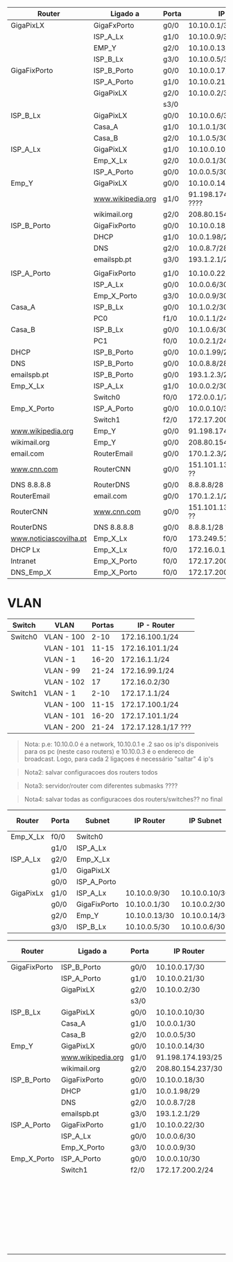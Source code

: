 | Router                 | Ligado a          | Porta | IP                     |
| ---------------------- | ----------------- | ----- | ---------------------- |
| GigaPixLX              | GigaFxPorto       | g0/0  | 10.10.0.1/30           |
|                        | ISP_A_Lx          | g1/0  | 10.10.0.9/30           |
|                        | EMP_Y             | g2/0  | 10.10.0.13/30          |
|                        | ISP_B_Lx          | g3/0  | 10.10.0.5/30           |
| GigaFixPorto           | ISP_B_Porto       | g0/0  | 10.10.0.17/30          |
|                        | ISP_A_Porto       | g1/0  | 10.10.0.21/30          |
|                        | GigaPixLX         | g2/0  | 10.10.0.2/30           |
|                        |                   | s3/0  |                        |
| ISP_B_Lx               | GigaPixLX         | g0/0  | 10.10.0.6/30           |
|                        | Casa_A            | g1/0  | 10.1.0.1/30            |
|                        | Casa_B            | g2/0  | 10.1.0.5/30            |
| ISP_A_Lx               | GigaPixLX         | g1/0  | 10.10.0.10/30          |
|                        | Emp_X_Lx          | g2/0  | 10.0.0.1/30            |
|                        | ISP_A_Porto       | g0/0  | 10.0.0.5/30            |
| Emp_Y                  | GigaPixLX         | g0/0  | 10.10.0.14/30          |
|                        | www.wikipedia.org | g1/0  | 91.198.174.193/25 ???? |
|                        | wikimail.org      | g2/0  | 208.80.154.237/30      |
| ISP_B_Porto            | GigaFixPorto      | g0/0  | 10.10.0.18/30          |
|                        | DHCP              | g1/0  | 10.0.1.98/29 ???       |
|                        | DNS               | g2/0  | 10.0.8.7/28 ????       |
|                        | emailspb.pt       | g3/0  | 193.1.2.1/29 ????      |
|                        |                   |       |                        |
| ISP_A_Porto            | GigaFixPorto      | g1/0  | 10.10.0.22/30          |
|                        | ISP_A_Lx          | g0/0  | 10.0.0.6/30            |
|                        | Emp_X_Porto       | g3/0  | 10.0.0.9/30            |
| Casa_A                 | ISP_B_Lx          | g0/0  | 10.1.0.2/30            |
|                        | PC0               | f1/0  | 10.0.1.1/24            |
| Casa_B                 | ISP_B_Lx          | g0/0  | 10.1.0.6/30            |
|                        | PC1               | f0/0  | 10.0.2.1/24            |
| DHCP                   | ISP_B_Porto       | g0/0  | 10.0.1.99/29 ????      |
| DNS                    | ISP_B_Porto       | g0/0  | 10.0.8.8/28 ?????      |
| emailspb.pt            | ISP_B_Porto       | g0/0  | 193.1.2.3/29 ???       |
| Emp_X_Lx               | ISP_A_Lx          | g1/0  | 10.0.0.2/30            |
|                        | Switch0           | f0/0  | 172.0.0.1/7            |
| Emp_X_Porto            | ISP_A_Porto       | g0/0  | 10.0.0.10/30           |
|                        | Switch1           | f2/0  | 172.17.200.2/24        |
| www.wikipedia.org      | Emp_Y             | g0/0  | 91.198.174.192/25      |
| wikimail.org           | Emp_Y             | g0/0  | 208.80.154.238/30      |
| email.com              | RouterEmail       | g0/0  | 170.1.2.3/29 ???       |
| www.cnn.com            | RouterCNN         | g0/0  | 151.101.133.67/29 ??   |
| DNS 8.8.8.8            | RouterDNS         | g0/0  | 8.8.8.8/28 ??          |
| RouterEmail            | email.com         | g0/0  | 170.1.2.1/29 ???       |
| RouterCNN              | www.cnn.com       | g0/0  | 151.101.133.65/29 ??   |
| RouterDNS              | DNS 8.8.8.8       | g0/0  | 8.8.8.1/28 ??          |
| www.noticiascovilha.pt | Emp_X_Lx          | f0/0  | 173.249.51.18/7        |
| DHCP Lx                | Emp_X_Lx          | f0/0  | 172.16.0.1/30          |
| Intranet               | Emp_X_Porto       | f0/0  | 172.17.200.1/24        |
| DNS_Emp_X              | Emp_X_Porto       | f0/0  | 172.17.200.3/24        |



# VLAN

| Switch  | VLAN       | Portas | IP - Router         |
| ------- | ---------- | ------ | ------------------- |
| Switch0 | VLAN - 100 | 2-10   | 172.16.100.1/24     |
|         | VLAN - 101 | 11-15  | 172.16.101.1/24     |
|         | VLAN - 1   | 16-20  | 172.16.1.1/24       |
|         | VLAN - 99  | 21-24  | 172.16.99.1/24      |
|         | VLAN - 102 | 17     | 172.16.0.2/30       |
| Switch1 | VLAN - 1   | 2-10   | 172.17.1.1/24       |
|         | VLAN - 100 | 11-15  | 172.17.100.1/24     |
|         | VLAN - 101 | 16-20  | 172.17.101.1/24     |
|         | VLAN - 200 | 21-24  | 172.17.128.1/17 ??? |




> Nota: p.e: 10.10.0.0 é a network, 10.10.0.1 e .2 sao os ip's disponiveis para os pc (neste caso routers) e 10.10.0.3 é o endereco de broadcast. Logo, para cada 2 ligaçoes é necessário "saltar" 4 ip's

> Nota2: salvar configuracoes dos routers todos

> Nota3: servidor/router com diferentes submasks ????

> Nota4: salvar todas as configuracoes dos routers/switches?? no final



| Router    | Porta | Subnet       | IP Router     | IP Subnet     | Rota de sumarização |
| --------- | ----- | ------------ | ------------- | ------------- | ------------------- |
| Emp_X_Lx  | f0/0  | Switch0      |               |               | 172.16.0.0          |
|           | g1/0  | ISP_A_Lx     |               |               | 10.0.0.0            |
| ISP_A_Lx  | g2/0  | Emp_X_Lx     |               |               | 10.0.0.0            |
|           | g1/0  | GigaPixLX    |               |               | 10.10.0.8           |
|           | g0/0  | ISP_A_Porto  |               |               | 10.0.0.4            |
| GigaPixLx | g1/0  | ISP_A_Lx     | 10.10.0.9/30  | 10.10.0.10/30 | 10.10.0.8           |
|           | g0/0  | GigaFixPorto | 10.10.0.1/30  | 10.10.0.2/30  | 10.10.0.0           |
|           | g2/0  | Emp_Y        | 10.10.0.13/30 | 10.10.0.14/30 | 10.10.0.12          |
|           | g3/0  | ISP_B_Lx     | 10.10.0.5/30  | 10.10.0.6/30  | 10.10.0.4           |

| Router       | Ligado a          | Porta | IP Router         | IP Subnet     | Rota de sumarizacao |      |
| ------------ | ----------------- | ----- | ----------------- | ------------- | ------------------- | ---- |
| GigaFixPorto | ISP_B_Porto       | g0/0  | 10.10.0.17/30     | 10.10.0.18/30 | 10.10.0.16          |      |
|              | ISP_A_Porto       | g1/0  | 10.10.0.21/30     | 10.10.0.22/30 | 10.10.0.20          |      |
|              | GigaPixLX         | g2/0  | 10.10.0.2/30      | 10.10.0.1/30  | 10.10.0.0           |      |
|              |                   | s3/0  |                   |               |                     |      |
| ISP_B_Lx     | GigaPixLX         | g0/0  | 10.10.0.10/30     |               |                     |      |
|              | Casa_A            | g1/0  | 10.0.0.1/30       |               |                     |      |
|              | Casa_B            | g2/0  | 10.0.0.5/30       |               |                     |      |
| Emp_Y        | GigaPixLX         | g0/0  | 10.10.0.14/30     |               |                     |      |
|              | www.wikipedia.org | g1/0  | 91.198.174.193/25 |               |                     |      |
|              | wikimail.org      | g2/0  | 208.80.154.237/30 |               |                     |      |
| ISP_B_Porto  | GigaFixPorto      | g0/0  | 10.10.0.18/30     | 10.10.0.17/30 | 10.10.0.16          |      |
|              | DHCP              | g1/0  | 10.0.1.98/29      |               |                     |      |
|              | DNS               | g2/0  | 10.0.8.7/28       |               |                     |      |
|              | emailspb.pt       | g3/0  | 193.1.2.1/29      |               |                     |      |
| ISP_A_Porto  | GigaFixPorto      | g1/0  | 10.10.0.22/30     |               |                     |      |
|              | ISP_A_Lx          | g0/0  | 10.0.0.6/30       |               |                     |      |
|              | Emp_X_Porto       | g3/0  | 10.0.0.9/30       |               |                     |      |
| Emp_X_Porto  | ISP_A_Porto       | g0/0  | 10.0.0.10/30      |               |                     |      |
|              | Switch1           | f2/0  | 172.17.200.2/24   |               |                     |      |
|              |                   |       |                   |               |                     |      |
|              |                   |       |                   |               |                     |      |
|              |                   |       |                   |               |                     |      |
|              |                   |       |                   |               |                     |      |
|              |                   |       |                   |               |                     |      |
|              |                   |       |                   |               |                     |      |
|              |                   |       |                   |               |                     |      |
|              |                   |       |                   |               |                     |      |
|              |                   |       |                   |               |                     |      |
|              |                   |       |                   |               |                     |      |
|              |                   |       |                   |               |                     |      |
|              |                   |       |                   |               |                     |      |
|              |                   |       |                   |               |                     |      |
|              |                   |       |                   |               |                     |      |
|              |                   |       |                   |               |                     |      |
|              |                   |       |                   |               |                     |      |
|              |                   |       |                   |               |                     |      |
|              |                   |       |                   |               |                     |      |
|              |                   |       |                   |               |                     |      |
|              |                   |       |                   |               |                     |      |
|              |                   |       |                   |               |                     |      |
|              |                   |       |                   |               |                     |      |
|              |                   |       |                   |               |                     |      |
|              |                   |       |                   |               |                     |      |
|              |                   |       |                   |               |                     |      |
|              |                   |       |                   |               |                     |      |
|              |                   |       |                   |               |                     |      |
|              |                   |       |                   |               |                     |      |
|              |                   |       |                   |               |                     |      |
|              |                   |       |                   |               |                     |      |

